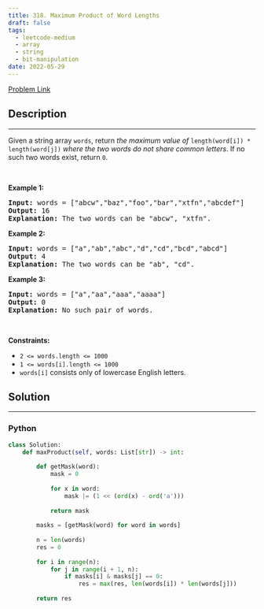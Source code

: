 ```yaml
---
title: 318. Maximum Product of Word Lengths
draft: false
tags: 
  - leetcode-medium
  - array
  - string
  - bit-manipulation
date: 2022-05-29
---
```


[Problem Link](https://leetcode.com/problems/maximum-product-of-word-lengths/)

## Description

---
<p>Given a string array <code>words</code>, return <em>the maximum value of</em> <code>length(word[i]) * length(word[j])</code> <em>where the two words do not share common letters</em>. If no such two words exist, return <code>0</code>.</p>

<p>&nbsp;</p>
<p><strong class="example">Example 1:</strong></p>

<pre>
<strong>Input:</strong> words = [&quot;abcw&quot;,&quot;baz&quot;,&quot;foo&quot;,&quot;bar&quot;,&quot;xtfn&quot;,&quot;abcdef&quot;]
<strong>Output:</strong> 16
<strong>Explanation:</strong> The two words can be &quot;abcw&quot;, &quot;xtfn&quot;.
</pre>

<p><strong class="example">Example 2:</strong></p>

<pre>
<strong>Input:</strong> words = [&quot;a&quot;,&quot;ab&quot;,&quot;abc&quot;,&quot;d&quot;,&quot;cd&quot;,&quot;bcd&quot;,&quot;abcd&quot;]
<strong>Output:</strong> 4
<strong>Explanation:</strong> The two words can be &quot;ab&quot;, &quot;cd&quot;.
</pre>

<p><strong class="example">Example 3:</strong></p>

<pre>
<strong>Input:</strong> words = [&quot;a&quot;,&quot;aa&quot;,&quot;aaa&quot;,&quot;aaaa&quot;]
<strong>Output:</strong> 0
<strong>Explanation:</strong> No such pair of words.
</pre>

<p>&nbsp;</p>
<p><strong>Constraints:</strong></p>

<ul>
	<li><code>2 &lt;= words.length &lt;= 1000</code></li>
	<li><code>1 &lt;= words[i].length &lt;= 1000</code></li>
	<li><code>words[i]</code> consists only of lowercase English letters.</li>
</ul>


## Solution

---
### Python
``` py title='maximum-product-of-word-lengths'
class Solution:
    def maxProduct(self, words: List[str]) -> int:
        
        def getMask(word):
            mask = 0
            
            for x in word:
                mask |= (1 << (ord(x) - ord('a')))
            
            return mask
        
        masks = [getMask(word) for word in words]
        
        n = len(words)
        res = 0
        
        for i in range(n):
            for j in range(i + 1, n):
                if masks[i] & masks[j] == 0:
                    res = max(res, len(words[i]) * len(words[j]))
        
        return res
        
```

